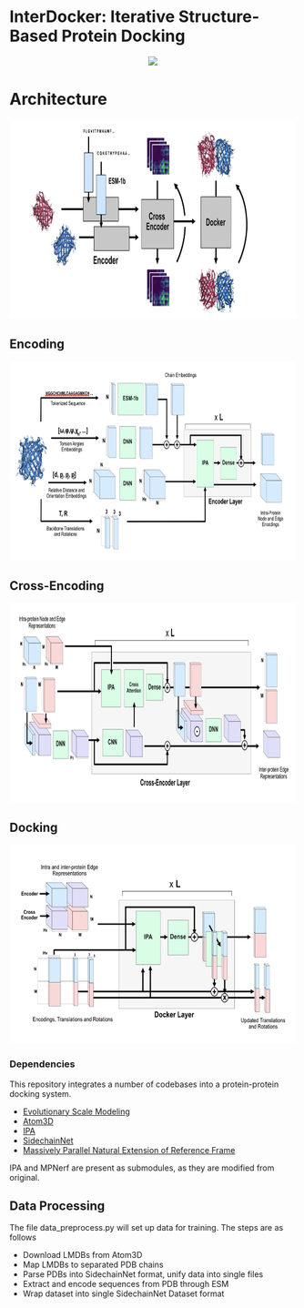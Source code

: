 
# InterDocker: Iterative Structure-Based Protein Docking


<p align="center">
<img src="media/proteins-dock.gif" height="250"/>
</p>

# Architecture

<img src="media/interdocker-high-level.jpg" height="350"/>

## Encoding
<img src="media/encoding.png" height="350"/>


## Cross-Encoding
<img src="media/cross_encoding.png" height="350"/>

## Docking
<img src="media/docking.png" height="350"/>


### Dependencies

This repository integrates a number of codebases into a protein-protein docking system.

- [Evolutionary Scale Modeling](https://github.com/facebookresearch/esm)
- [Atom3D](https://github.com/drorlab/atom3d)
- [IPA](https://github.com/lucidrains/invariant-point-attention/)
- [SidechainNet](https://github.com/jonathanking/sidechainnet)
- [Massively Parallel Natural Extension of Reference Frame](https://github.com/EleutherAI/mp_nerf)

IPA and MPNerf are present as submodules, as they are modified from original.



## Data Processing

The file data_preprocess.py will set up data for training. The steps are as follows

- Download LMDBs from Atom3D
- Map LMDBs to separated PDB chains
- Parse PDBs into SidechainNet format, unify data into single files
- Extract and encode sequences from PDB through ESM
- Wrap dataset into single SidechainNet Dataset format
